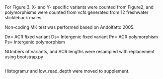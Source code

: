 
For Figure 3. X- and Y- specific variants were counted from Figure2, and polymorphisms were counted from vcfs generated from 12 freshwater stickleback males.

Non-coding MK test was performed based on Andolfatto 2005. 

Dn= ACR fixed variant
Ds= Intergenic fixed variant
Pn= ACR polymorphism
Ps= Intergenic polymorphism

NUmbers of variants, and ACR lengths were resampled with replacement using bootstrap.py



##
Histogram.r and low_read_depth were moved to supplement.
